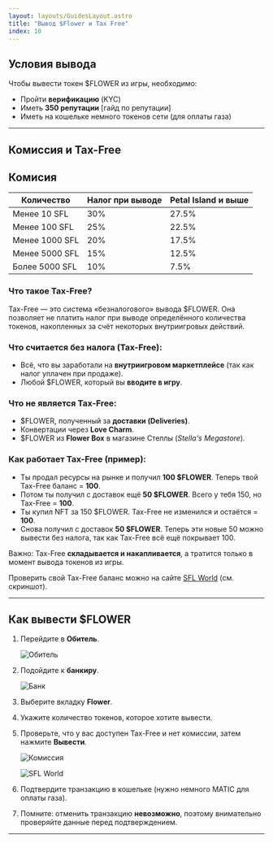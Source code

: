 ```yaml
---
layout: layouts/GuidesLayout.astro
title: "Вывод $Flower и Tax Free"
index: 10
---
```


## Условия вывода

Чтобы вывести токен \$FLOWER из игры, необходимо:

* Пройти **верификацию** (KYC)
* Иметь **350 репутации** [гайд по репутации]
* Иметь на кошельке немного токенов сети (для оплаты газа)

---

## Комиссия и Tax-Free

## Комисия
| Количество     | Налог при выводе | Petal Island и выше  |
| -------------- | ---------------- | ------------ |
| Менее 10 SFL   | 30%              | 27.5%        |
| Менее 100 SFL  | 25%              | 22.5%        |
| Менее 1000 SFL | 20%              | 17.5%        |
| Менее 5000 SFL | 15%              | 12.5%        |
| Более 5000 SFL | 10%              | 7.5%         |

### Что такое Tax-Free?

Tax-Free — это система «безналогового» вывода \$FLOWER. Она позволяет не платить налог при выводе определённого количества токенов, накопленных за счёт некоторых внутриигровых действий.

### Что считается **без налога (Tax-Free):**

* Всё, что вы заработали на **внутриигровом маркетплейсе** (так как налог уплачен при продаже).
* Любой \$FLOWER, который вы **вводите в игру**.

### Что **не является Tax-Free:**

* \$FLOWER, полученный за **доставки (Deliveries)**.
* Конвертации через **Love Charm**.
* \$FLOWER из **Flower Box** в магазине Стеллы (*Stella's Megastore*).

### Как работает Tax-Free (пример):

* Ты продал ресурсы на рынке и получил **100 \$FLOWER**. Теперь твой Tax-Free баланс = **100**.
* Потом ты получил с доставок ещё **50 \$FLOWER**. Всего у тебя 150, но Tax-Free = **100**.
* Ты купил NFT за 150 \$FLOWER. Tax-Free не изменился и остаётся = **100**.
* Снова получил с доставок **50 \$FLOWER**. Теперь эти новые 50 можно вывести без налога, так как Tax-Free всё ещё покрывает 100.

Важно: Tax-Free **складывается и накапливается**, а тратится только в момент вывода токенов из игры.

Проверить свой Tax-Free баланс можно на сайте [SFL World](https://sflworld.com) (см. скриншот).

---

## Как вывести \$FLOWER

1. Перейдите в **Обитель**.

   ![Обитель](/image/retreat.png)
   
2. Подойдите к **банкиру**.

   ![Банк](/image/bank.png)

3. Выберите вкладку **Flower**.
4. Укажите количество токенов, которое хотите вывести.
5. Проверьте, что у вас доступен Tax-Free и нет комиссии, затем нажмите **Вывести**.

   ![Комиссия](/image/TaxFree.png)

   ![SFL World](/image/taxfreesflworld.png)

6. Подтвердите транзакцию в кошельке (нужно немного MATIC для оплаты газа).
7. Помните: отменить транзакцию **невозможно**, поэтому внимательно проверяйте данные перед подтверждением.

---
